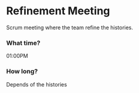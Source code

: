 # Refinement Meeting
Scrum meeting where the team refine the histories.

### What time?
01:00PM

### How long?
Depends of the histories

